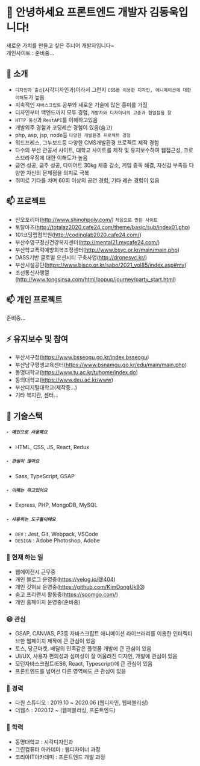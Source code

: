 # 👋 안녕하세요 프론트엔드 개발자 김동욱입니다!
새로운 가치를 만들고 싶은 주니어 개발자입니다~     
개인사이트 : 준비중...

## 💬 소개
- `디자인과 출신`(시각디자인과)이라서 그런지 `CSS를 이용한 디자인, 애니메이션에 대한 이해`도가 높음
- 지속적인 `자바스크립트` 공부와 새로운 기술에 많은 흥미를 가짐
- 디자인부터 백엔드까지 모두 경험, `개발자와 디자이너의 고충과 협업점을 잘 `
- `HTTP 통신`과 `RestAPI`를 이해하고있음
- 개발외주 경험과 코딩레슨 경험이 있음(숨고)
- php, asp, jsp, node등 `다양한 개발환경 프로젝트 경험`
- 워드프레스, 그누보드등 다양한 CMS개발환경 프로젝트 제작 경험
- 다수의 부산 관공서 사이트, 대학교 사이트를 제작 및 유지보수하여 웹접근성, 크로스브라우징에 대한 이해도가 높음
- 금연 성공, 금주 성공, 다이어트 30kg 체중 감소, 게임 중독 해결, 자신감 부족등 다양한 자신의 문제점을 의지로 극복
- 취미로 기타를 치며 60회 이상의 공연 경험, 기타 레슨 경험이 있음

## 📫 프로젝트
- 신오포리마(http://www.shinohpoly.com/) `처음으로 만든 사이트`
- 토탈아즈(http://totalaz2020.cafe24.com/theme/basic/sub/index01.php)
- 101코딩랩컴학원(http://codinglab2020.cafe24.com/)
- 부산수영구정신건강복지센터(http://mental21.mycafe24.com/)
- 부산학교폭력예방회복조정센터(http://www.bsyc.or.kr/main/main.php)
- DASS기반 글로벌 오션시티 구축사업(http://dronesvc.kr/)
- 부산시설공단(https://www.bisco.or.kr/sabo/2021_vol85/index.asp#mv)
- 조선통신사행열(http://www.tongsinsa.com/html/popup/journey/party_start.html)

## 📫 개인 프로젝트
준비중...

## ⚡ 유지보수 및 참여
- 부산서구청(https://www.bsseogu.go.kr/index.bsseogu)
- 부산남구평생교육센터(https://www.bsnamgu.go.kr/edu/main/main.php)
- 동명대학교(https://www.tu.ac.kr/tuhome/index.do)
- 동의대학교(https://www.deu.ac.kr/www)
- 부산디지털대학교(제작중...)
- 기타 복지관, 센터...

## 🌱 기술스택
##### `- 메인으로 사용해요` 
- HTML, CSS, JS, React, Redux
##### `- 관심이 많아요` 
- Sass, TypeScript, GSAP
##### `- 이해는 하고있어요` 
- Express, PHP, MongoDB, MySQL
##### `- 사용하는 도구들이에요`
- `DEV` : Jest, Git, Webpack, VSCode
- `DESIGN` : Adobe Photoshop, Adobe 

### 👯 현재 하는 일 
- 웹에이전시 근무중
- 개인 블로그 운영중(https://velog.io/@404)
- 개인 깃허브 운영중(https://github.com/KimDongUk93)
- 숨고 프리랜서 활동중(https://soomgo.com/)
- 개인 홈페이지 운영중(준비중)

### 😄 관심
- GSAP, CANVAS, P3등 자바스크립트 애니메이션 라이브러리를 이용한 인터렉티브한 웹페이지 제작에 큰 관심이 있음
- 토스, 당근마켓, 배달의 민족같은 플렛폼 개발에 큰 관심이 있음
- UI/UX, 사용자 편의성과 심미성이 잘 어울러진 디자인, 개발에 관심이 있음
- 모던자바스크립트(ES6, React, Typescript)에 큰 관심이 있음
- 프론트엔드를 넘어선 다른 영역에도 큰 관심이 있음

### 🔭 경력
- 다원 스튜디오 : 2019.10 ~ 2020.06 (웹디자인, 웹퍼블리싱)
- 더웹스 : 2020.12 ~ (웹퍼블리싱, 프론트엔드)

### 💬 학력
- 동명대학교 : 시각디자인과
- 그린컴퓨터 아카데미 : 웹디자이너 과정
- 코리아IT아카데미 : 프론트엔드 개발 과정
